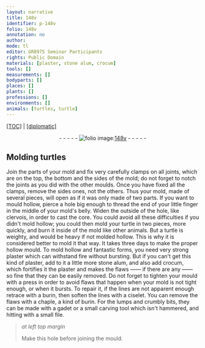 ```yaml
---
layout: narrative
title: 148v
identifier: p-148v
folio: 148v
annotation: no
author:
mode: tl
editor: GR8975 Seminar Participants
rights: Public Domain
materials: [plaster, stone alum, crocum]
tools: []
measurements: []
bodyparts: []
places: []
plants: []
professions: []
environments: []
animals: [turtles, turtle]
---
```


<p><a href="{{ site.baseurl }}/translation/" target="_blank">[TOC]</a> | <a href="{{ site.baseurl }}/texts/p-148v_tc/">[diplomatic]</a></p><div class="folio" align="center">- - - - - <a href="http://gallica.bnf.fr/ark:/12148/btv1b10500001g/f302.image" target="_blank"><img src="https://cu-mkp.github.io/2017-workshop-edition/assets/photo-icon.png" alt="folio image: " style="display:inline-block; margin-bottom:-3px;"/>148v</a> - - - - - </div>  
  

## Molding <span class="al">turtles</span>

 
Join the parts of your mold and fix very carefully clamps on all joints, which are on the top, the bottom and the sides of the mold; do not forget to notch the joints as you did with the other moulds. Once you have fixed all the clamps, remove the sides ones, not the others. Thus your mold, made of several pieces, will open as if it was only made of two parts. If you want to mould hollow, pierce a hole big enough to thread the end of your little finger in the middle of your mold's belly. Widen the outside of the hole, like clervois, in order to cast the core. You could avoid all these difficulties if you didn't mold hollow; you could then mold your <span class="al">turtle</span> in two pieces, more quickly, and burn it inside of the mold like other animals. But a <span class="al">turtle</span> is weighty, and would be heavy if not molded hollow. This is why it is considered better to mold it that way. It takes three days to make the proper <span class="sup">hollow</span> mould. To mold hollow and fantastic <span class="sup">forms</span>, you need very strong <span class="m">plaster</span> which can withstand fire without bursting. But if you can't get this kind of <span class="m">plaster</span>, add to it a little more <span class="m">stone alum</span>, and also add <span class="m">crocum</span>, which fortifies it <span class="sup">the <span class="m">plaster</span></span> and makes the flaws —— if there are any —— so fine that they can be easily removed. Do not forget to tighten your mould with a press in order to avoid flaws that happen when your mold is not tight enough, or when it bursts. To repair it, if the lines are not apparent enough retrace with a burin, then soften the lines with a ciselet. You can remove the flaws with a chaple, a kind of burin. For the lumps and crumbly bits, they can be made with a gadet or a small carving tool which isn't hammered, and hitting with a small file.
 
> *at left top margin*
> 
> 
> Make this hole before joining the mould.

